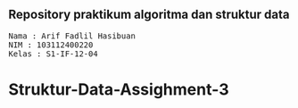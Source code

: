 ## Repository praktikum algoritma dan struktur data

<pre>
Nama : Arif Fadlil Hasibuan
NIM : 103112400220
Kelas : S1-IF-12-04
</pre>
# Struktur-Data-Assighment-3
